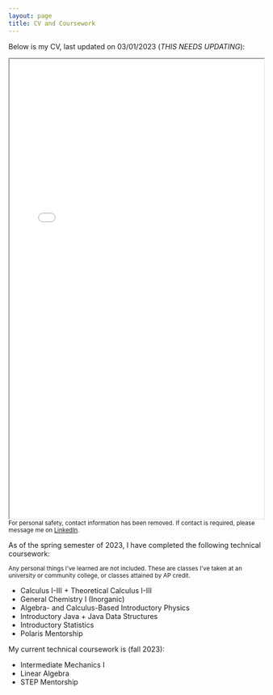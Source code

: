 ```yaml
---
layout: page
title: CV and Coursework
---
```


<p class="message">Below is my CV, last updated on 03/01/2023 (<i>THIS NEEDS UPDATING</i>): </p>

<iframe src="/CVObscured-2.pdf" width="100%" height="910px"></iframe>
<sub>For personal safety, contact information has been removed. If contact is required, please message me on <a href="https://linkedin.com/in/neilghugare" target="_blank" rel="noopener noreferrer">LinkedIn</a>.</sub>

<br>

<p class="message">As of the spring semester of 2023, I have completed the following technical coursework: </p>
<sub>Any personal things I've learned are not included. These are classes I've taken at an university or community college, or classes attained by AP credit.</sub>

<ul>
<li>Calculus I-III + Theoretical Calculus I-III</li>
<li>General Chemistry I (Inorganic)</li>
<li>Algebra- and Calculus-Based Introductory Physics</li>
<li>Introductory Java + Java Data Structures</li>
<li>Introductory Statistics</li>
<li>Polaris Mentorship</li>
</ul>

<p class="message">My current technical coursework is (fall 2023): </p>

<ul>
<li>Intermediate Mechanics I</li>
<li>Linear Algebra</li>
<li>STEP Mentorship</li>
</ul>